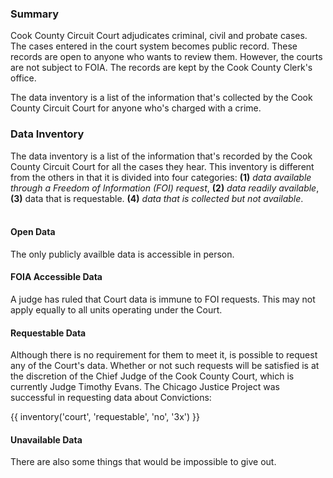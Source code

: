 ### Summary  
Cook County Circuit Court adjudicates criminal, civil and probate cases. The cases entered in the court system becomes public record. These records are open to anyone who wants to review them. However, the courts are not subject to FOIA. The records are kept by the Cook County Clerk's office.

The data inventory is a list of the information that's collected by the Cook County Circuit Court for anyone who's charged with a crime.

### Data Inventory

The data inventory is a list of the information that's recorded by the Cook County Circuit Court for all the cases they hear. This inventory is different from the others in that it is divided into four categories: **(1)** *data available through a Freedom of Information (FOI) request*, **(2)** *data readily available*,  **(3)** data that is requestable. **(4)** *data that is collected but not available*. <br><br>

#### Open Data

The only publicly availble data is accessible in person.

#### FOIA Accessible Data

A judge has ruled that Court data is immune to FOI requests. This may not apply equally to all units operating under the Court.

#### Requestable Data

Although there is no requirement for them to meet it, is possible to request any of the Court's data. Whether or not such requests will be satisfied is at the discretion of the Chief Judge of the Cook County Court, which is currently Judge Timothy Evans. The Chicago Justice Project was successful in requesting data about Convictions:

{{ inventory('court', 'requestable', 'no', '3x') }}

#### Unavailable Data

There are also some things that would be impossible to give out.

<br><br>
